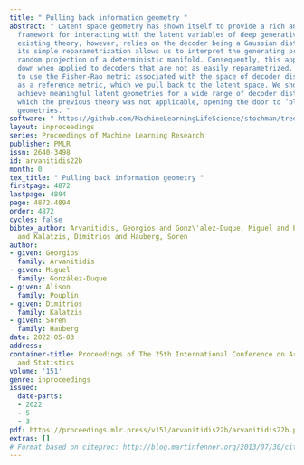 ```yaml
---
title: " Pulling back information geometry "
abstract: " Latent space geometry has shown itself to provide a rich and rigorous
  framework for interacting with the latent variables of deep generative models. The
  existing theory, however, relies on the decoder being a Gaussian distribution as
  its simple reparametrization allows us to interpret the generating process as a
  random projection of a deterministic manifold. Consequently, this approach breaks
  down when applied to decoders that are not as easily reparametrized. We here propose
  to use the Fisher-Rao metric associated with the space of decoder distributions
  as a reference metric, which we pull back to the latent space. We show that we can
  achieve meaningful latent geometries for a wide range of decoder distributions for
  which the previous theory was not applicable, opening the door to ’black box’ latent
  geometries. "
software: " https://github.com/MachineLearningLifeScience/stochman/tree/black-box-random-geometry/examples/black_box_random_geometries "
layout: inproceedings
series: Proceedings of Machine Learning Research
publisher: PMLR
issn: 2640-3498
id: arvanitidis22b
month: 0
tex_title: " Pulling back information geometry "
firstpage: 4872
lastpage: 4894
page: 4872-4894
order: 4872
cycles: false
bibtex_author: Arvanitidis, Georgios and Gonz\'alez-Duque, Miguel and Pouplin, Alison
  and Kalatzis, Dimitrios and Hauberg, Soren
author:
- given: Georgios
  family: Arvanitidis
- given: Miguel
  family: González-Duque
- given: Alison
  family: Pouplin
- given: Dimitrios
  family: Kalatzis
- given: Soren
  family: Hauberg
date: 2022-05-03
address:
container-title: Proceedings of The 25th International Conference on Artificial Intelligence
  and Statistics
volume: '151'
genre: inproceedings
issued:
  date-parts:
  - 2022
  - 5
  - 3
pdf: https://proceedings.mlr.press/v151/arvanitidis22b/arvanitidis22b.pdf
extras: []
# Format based on citeproc: http://blog.martinfenner.org/2013/07/30/citeproc-yaml-for-bibliographies/
---
```

